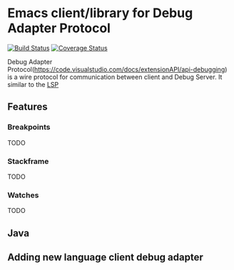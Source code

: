 # Emacs client/library for Debug Adapter Protocol

[![Build Status](https://travis-ci.org/yyoncho/dap-mode.svg?branch=master)](https://travis-ci.org/yyoncho/dap-mode)
[![Coverage Status](https://coveralls.io/repos/github/yyoncho/dap-mode/badge.svg?branch=master)](https://coveralls.io/github/yyoncho/dap-mode?branch=master)

Debug Adapter Protocol(https://code.visualstudio.com/docs/extensionAPI/api-debugging) is a
wire protocol for communication between client and Debug Server. It similar to
the [LSP](https://github.com/Microsoft/language-server-protocol)

## Features
### Breakpoints
TODO
### Stackframe
TODO
### Watches
TODO
###

## Java

## Adding new language client debug adapter
